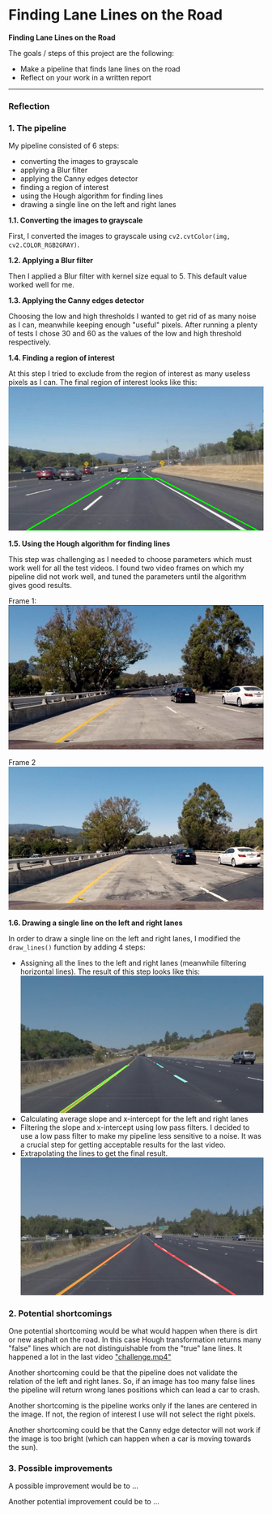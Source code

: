# **Finding Lane Lines on the Road** 

**Finding Lane Lines on the Road**

The goals / steps of this project are the following:
* Make a pipeline that finds lane lines on the road
* Reflect on your work in a written report

---

### Reflection

### 1. The pipeline

My pipeline consisted of 6 steps:
- converting the images to grayscale
- applying a Blur filter
- applying the Canny edges detector
- finding a region of interest
- using the Hough algorithm for finding lines
- drawing a single line on the left and right lanes

**1.1. Converting the images to grayscale**

First, I converted the images to grayscale using `cv2.cvtColor(img, cv2.COLOR_RGB2GRAY)`.

**1.2. Applying a Blur filter**

Then I applied a Blur filter with kernel size equal to 5. This default value worked well for me.

**1.3. Applying the Canny edges detector**

Choosing the low and high thresholds I wanted to get rid of as many noise as I can, meanwhile keeping enough "useful" pixels.
After running a plenty of tests I chose 30 and 60 as the values of the low and high threshold respectively.

**1.4. Finding a region of interest**

At this step I tried to exclude from the region of interest as many useless pixels as I can.
The final region of interest looks like this:
![a region of interest](test_images_output/roi-solidWhiteCurve.jpg)

**1.5. Using the Hough algorithm for finding lines**

This step was challenging as I needed to choose parameters which must work well for all the test videos.
I found two video frames on which my pipeline did not work well, and tuned the
parameters until the algorithm gives good results.

Frame 1:
![frame1](test_images/challenge.jpg)

Frame 2
![frame2](test_images/challenge-2.jpg)

**1.6. Drawing a single line on the left and right lanes**

In order to draw a single line on the left and right lanes, I modified the `draw_lines()` function by adding 4 steps:
- Assigning all the lines to the left and right lanes (meanwhile filtering horizontal lines). The result of this step looks like this:
  ![step1](test_images_output/intermediate-solidYellowCurve.jpg)
- Calculating average slope and x-intercept for the left and right lanes
- Filtering the slope and x-intercept using low pass filters. I decided to use a
  low pass filter to make my pipeline less sensitive to a noise. It was a crucial step for getting acceptable results for the last video.
- Extrapolating the lines to get the final result.
  ![final result](test_images_output/solidYellowLeft.jpg)

### 2. Potential shortcomings

One potential shortcoming would be what would happen when there is dirt or new
asphalt on the road. In this case Hough transformation returns many "false" 
lines which are not distinguishable from the "true" lane lines.
It happened a lot in the last video ["challenge.mp4"](test_videos/challenge.mp4)

Another shortcoming could be that the pipeline does not validate the relation of
the left and right lanes. So, if an image has too many false lines the pipeline
will return wrong lanes positions which can lead a car to crash.

Another shortcoming is the pipeline works only if the lanes are centered in the
image. If not, the region of interest I use will not select the right pixels.

Another shortcoming could be that the Canny edge detector will not work if the
image is too bright (which can happen when a car is moving towards the sun).

### 3. Possible improvements

A possible improvement would be to ...

Another potential improvement could be to ...
